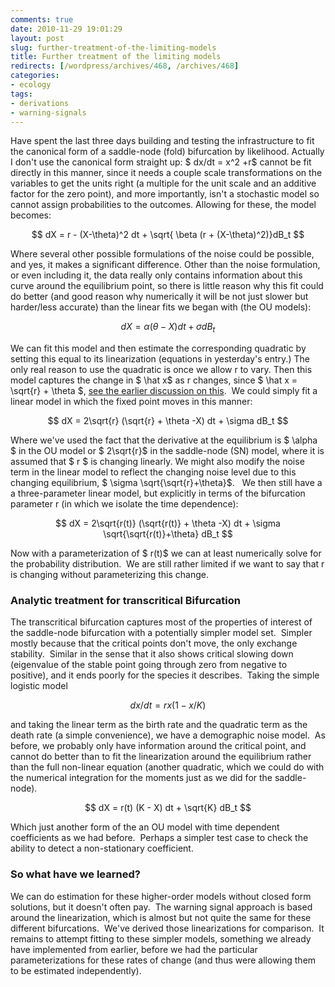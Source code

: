 ```yaml
---
comments: true
date: 2010-11-29 19:01:29
layout: post
slug: further-treatment-of-the-limiting-models
title: Further treatment of the limiting models
redirects: [/wordpress/archives/468, /archives/468]
categories:
- ecology
tags:
- derivations
- warning-signals
---
```


Have spent the last three days building and testing the infrastructure to fit the canonical form of a saddle-node (fold) bifurcation by likelihood.  Actually I don't use the canonical form straight up: $ dx/dt = x^2 +r$ cannot be fit directly in this manner, since it needs a couple scale transformations on the variables to get the units right (a multiple for the unit scale and an additive factor for the zero point), and more importantly, isn't a stochastic model so cannot assign probabilities to the outcomes.  Allowing for these, the model becomes:


$$ dX = r - (X-\theta)^2 dt + \sqrt{ \beta (r + (X-\theta)^2)}dB_t $$

Where several other possible formulations of the noise could be possible, and yes, it makes a significant difference.  Other than the noise formulation, or even including it, the data really only contains information about this curve around the equilibrium point, so there is little reason why this fit could do better (and good reason why numerically it will be not just slower but harder/less accurate) than the linear fits we began with (the OU models):

$$ dX = \alpha (\theta -X) dt + \sigma dB_t $$

We can fit this model and then estimate the corresponding quadratic by setting this equal to its linearization (equations in yesterday's entry.)  The only real reason to use the quadratic is once we allow r to vary.  Then this model captures the change in $ \hat x$ as r changes, since $ \hat x = \sqrt{r} + \theta $, [see the earlier discussion on this](http://www.carlboettiger.info/archives/108).  We could simply fit a linear model in which the fixed point moves in this manner:

$$ dX = 2\sqrt{r} (\sqrt{r} + \theta -X) dt + \sigma dB_t $$

Where we've used the fact that the derivative at the equilibrium is $ \alpha $ in the OU model or $ 2\sqrt{r}$ in the saddle-node (SN) model, where it is assumed that $ r $ is changing linearly. We might also modify the noise term in the linear model to reflect the changing noise level due to this changing equilibrium, $ \sigma \sqrt{\sqrt{r}+\theta}$.   We then still have a a three-parameter linear model, but explicitly in terms of the bifurcation parameter r (in which we isolate the time dependence):

$$ dX = 2\sqrt{r(t)} (\sqrt{r(t)} + \theta -X) dt + \sigma \sqrt{\sqrt{r(t)}+\theta} dB_t $$

Now with a parameterization of $ r(t)$ we can at least numerically solve for the probability distribution.  We are still rather limited if we want to say that r is changing without parameterizing this change.


### Analytic treatment for transcritical Bifurcation


The transcritical bifurcation captures most of the properties of interest of the saddle-node bifurcation with a potentially simpler model set.  Simpler mostly because that the critical points don't move, the only exchange stability.  Similar in the sense that it also shows critical slowing down (eigenvalue of the stable point going through zero from negative to positive), and it ends poorly for the species it describes.  Taking the simple logistic model

$$ dx/dt = r x (1-x/K) $$

and taking the linear term as the birth rate and the quadratic term as the death rate (a simple convenience), we have a demographic noise model.  As before, we probably only have information around the critical point, and cannot do better than to fit the linearization around the equilibrium rather than the full non-linear equation (another quadratic, which we could do with the numerical integration for the moments just as we did for the saddle-node).

$$ dX = r(t) (K - X) dt + \sqrt{K} dB_t $$

Which just another form of the an OU model with time dependent coefficients as we had before.  Perhaps a simpler test case to check the ability to detect a non-stationary coefficient.


### So what have we learned?


We can do estimation for these higher-order models without closed form solutions, but it doesn't often pay.  The warning signal approach is based around the linearization, which is almost but not quite the same for these different bifurcations.  We've derived those linearizations for comparison.  It remains to attempt fitting to these simpler models, something we already have implemented from earlier, before we had the particular parameterizations for these rates of change (and thus were allowing them to be estimated independently).
